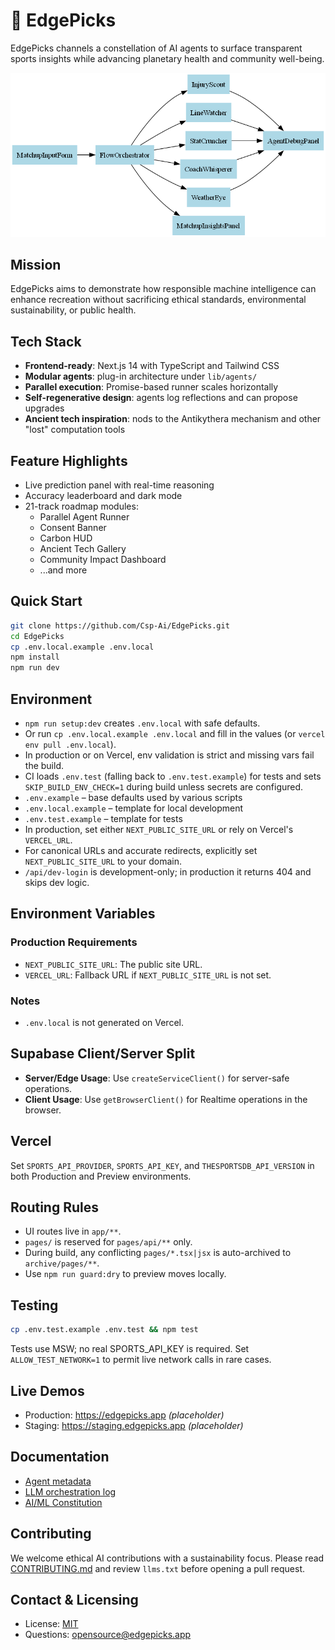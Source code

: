 # 🧠 EdgePicks

EdgePicks channels a constellation of AI agents to surface transparent sports insights while advancing planetary health and community well-being.

![System Diagram](docs/system-diagram.png)

## Mission
EdgePicks aims to demonstrate how responsible machine intelligence can enhance recreation without sacrificing ethical standards, environmental sustainability, or public health.

## Tech Stack
- **Frontend-ready**: Next.js 14 with TypeScript and Tailwind CSS
- **Modular agents**: plug-in architecture under `lib/agents/`
- **Parallel execution**: Promise-based runner scales horizontally
- **Self-regenerative design**: agents log reflections and can propose upgrades
- **Ancient tech inspiration**: nods to the Antikythera mechanism and other "lost" computation tools

## Feature Highlights
- Live prediction panel with real-time reasoning
- Accuracy leaderboard and dark mode
- 21-track roadmap modules:
  - Parallel Agent Runner
  - Consent Banner
  - Carbon HUD
  - Ancient Tech Gallery
  - Community Impact Dashboard
  - ...and more

## Quick Start
```bash
git clone https://github.com/Csp-Ai/EdgePicks.git
cd EdgePicks
cp .env.local.example .env.local
npm install
npm run dev
```


## Environment
- `npm run setup:dev` creates `.env.local` with safe defaults.
- Or run `cp .env.local.example .env.local` and fill in the values (or `vercel env pull .env.local`).
- In production or on Vercel, env validation is strict and missing vars fail the build.
- CI loads `.env.test` (falling back to `.env.test.example`) for tests and sets `SKIP_BUILD_ENV_CHECK=1` during build unless secrets are configured.
- `.env.example` – base defaults used by various scripts
- `.env.local.example` – template for local development
- `.env.test.example` – template for tests
- In production, set either `NEXT_PUBLIC_SITE_URL` or rely on Vercel's `VERCEL_URL`.
- For canonical URLs and accurate redirects, explicitly set `NEXT_PUBLIC_SITE_URL` to your domain.
- `/api/dev-login` is development-only; in production it returns 404 and skips dev logic.

## Environment Variables

### Production Requirements
- `NEXT_PUBLIC_SITE_URL`: The public site URL.
- `VERCEL_URL`: Fallback URL if `NEXT_PUBLIC_SITE_URL` is not set.

### Notes
- `.env.local` is not generated on Vercel.

## Supabase Client/Server Split
- **Server/Edge Usage**: Use `createServiceClient()` for server-safe operations.
- **Client Usage**: Use `getBrowserClient()` for Realtime operations in the browser.

## Vercel
Set `SPORTS_API_PROVIDER`, `SPORTS_API_KEY`, and `THESPORTSDB_API_VERSION` in both Production and Preview environments.

## Routing Rules
- UI routes live in `app/**`.
- `pages/` is reserved for `pages/api/**` only.
- During build, any conflicting `pages/*.tsx|jsx` is auto-archived to `archive/pages/**`.
- Use `npm run guard:dry` to preview moves locally.

## Testing
```bash
cp .env.test.example .env.test && npm test
```

Tests use MSW; no real SPORTS_API_KEY is required.
Set `ALLOW_TEST_NETWORK=1` to permit live network calls in rare cases.

## Live Demos
- Production: https://edgepicks.app *(placeholder)*
- Staging: https://staging.edgepicks.app *(placeholder)*

## Documentation
- [Agent metadata](agents.ms)
- [LLM orchestration log](llms.txt)
- [AI/ML Constitution](AIML_OVERVIEW.md)

## Contributing
We welcome ethical AI contributions with a sustainability focus. Please read [CONTRIBUTING.md](CONTRIBUTING.md) and review `llms.txt` before opening a pull request.

## Contact & Licensing
- License: [MIT](LICENSE)
- Questions: opensource@edgepicks.app
